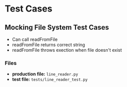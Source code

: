 # Test Cases

## Mocking File System Test Cases

- Can call readFromFile
- readFromFile returns correct string
- readFromFile throws exection when file doesn't exist

### Files

- **production file:** `line_reader.py`
- **test file:** `tests/line_reader_test.py`
